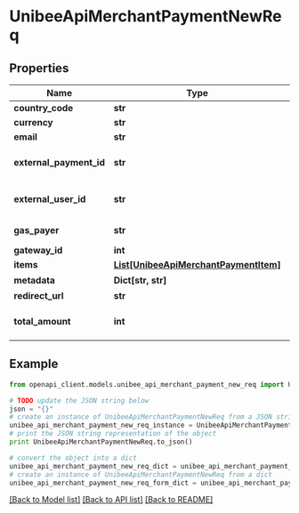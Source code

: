 # UnibeeApiMerchantPaymentNewReq


## Properties

Name | Type | Description | Notes
------------ | ------------- | ------------- | -------------
**country_code** | **str** | CountryCode | [optional] 
**currency** | **str** | Currency | 
**email** | **str** | Email | 
**external_payment_id** | **str** | ExternalPaymentId should unique for payment | 
**external_user_id** | **str** | ExternalUserId, should unique for user | 
**gas_payer** | **str** | who pay the gas, merchant|user | [optional] 
**gateway_id** | **int** | GatewayId | 
**items** | [**List[UnibeeApiMerchantPaymentItem]**](UnibeeApiMerchantPaymentItem.md) | Items | [optional] 
**metadata** | **Dict[str, str]** | Metadata，Map | [optional] 
**redirect_url** | **str** | Redirect Url | [optional] 
**total_amount** | **int** | Total PaymentAmount, Cent | 

## Example

```python
from openapi_client.models.unibee_api_merchant_payment_new_req import UnibeeApiMerchantPaymentNewReq

# TODO update the JSON string below
json = "{}"
# create an instance of UnibeeApiMerchantPaymentNewReq from a JSON string
unibee_api_merchant_payment_new_req_instance = UnibeeApiMerchantPaymentNewReq.from_json(json)
# print the JSON string representation of the object
print UnibeeApiMerchantPaymentNewReq.to_json()

# convert the object into a dict
unibee_api_merchant_payment_new_req_dict = unibee_api_merchant_payment_new_req_instance.to_dict()
# create an instance of UnibeeApiMerchantPaymentNewReq from a dict
unibee_api_merchant_payment_new_req_form_dict = unibee_api_merchant_payment_new_req.from_dict(unibee_api_merchant_payment_new_req_dict)
```
[[Back to Model list]](../README.md#documentation-for-models) [[Back to API list]](../README.md#documentation-for-api-endpoints) [[Back to README]](../README.md)


